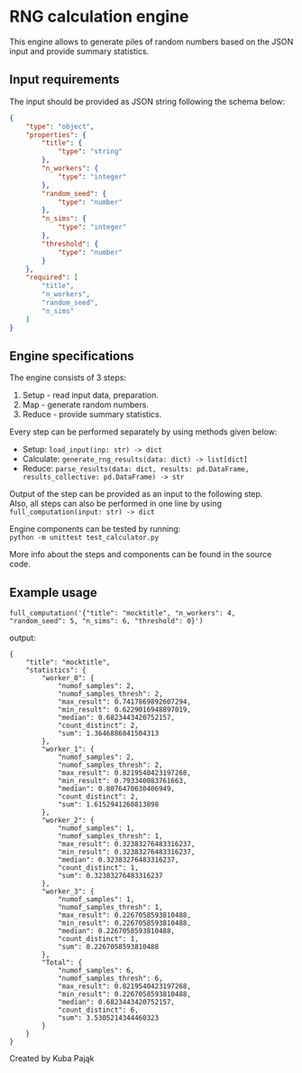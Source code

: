 # RNG calculation engine

This engine allows to generate piles of random numbers based on the JSON input and provide summary statistics.

## Input requirements
The input should be provided as JSON string following the schema below:
```json
{
    "type": "object",
    "properties": {
        "title": {
            "type": "string"
        },
        "n_workers": {
            "type": "integer"
        },
        "random_seed": {
            "type": "number"
        },
        "n_sims": {
            "type": "integer"
        },
        "threshold": {
            "type": "number"
        }
    },
    "required": [
        "title",
        "n_workers",
        "random_seed",
        "n_sims"
    ]
}
```

## Engine specifications

The engine consists of 3 steps:  
1. Setup - read input data, preparation.
2. Map - generate random numbers.
3. Reduce - provide summary statistics.

Every step can be performed separately by using methods given below:
 - Setup:  `load_input(inp: str) -> dict`
 - Calculate: `generate_rng_results(data: dict) -> list[dict]`
 - Reduce:  `parse_results(data: dict, results: pd.DataFrame, results_collective: pd.DataFrame) -> str`

 Output of the step can be provided as an input to the following step.  
 Also, all steps can also be performed in one line by using `full_computation(input: str) -> dict`

 Engine components can be tested by running:  
 `python -m unittest test_calculator.py`
 
 More info about the steps and components can be found in the source code.

 ## Example usage

`full_computation('{"title": "mocktitle", "n_workers": 4, "random_seed": 5, "n_sims": 6, "threshold": 0}')`
 
output:
```
{
    "title": "mocktitle", 
    "statistics": {
        "worker_0": {
            "numof_samples": 2,
            "numof_samples_thresh": 2, 
            "max_result": 0.7417869892607294, 
            "min_result": 0.6229016948897019, 
            "median": 0.6823443420752157, 
            "count_distinct": 2,
            "sum": 1.3646886841504313
        }, 
        "worker_1": {
            "numof_samples": 2,
            "numof_samples_thresh": 2, 
            "max_result": 0.8219540423197268, 
            "min_result": 0.793340083761663, 
            "median": 0.8076470630406949, 
            "count_distinct": 2, 
            "sum": 1.6152941260813898
        }, 
        "worker_2": {
            "numof_samples": 1, 
            "numof_samples_thresh": 1, 
            "max_result": 0.32383276483316237, 
            "min_result": 0.32383276483316237, 
            "median": 0.32383276483316237, 
            "count_distinct": 1, 
            "sum": 0.32383276483316237
        }, 
        "worker_3": {
            "numof_samples": 1,  
            "numof_samples_thresh": 1, 
            "max_result": 0.2267058593810488, 
            "min_result": 0.2267058593810488, 
            "median": 0.2267058593810488, 
            "count_distinct": 1, 
            "sum": 0.2267058593810488
        }, 
        "Total": {
            "numof_samples": 6, 
            "numof_samples_thresh": 6, 
            "max_result": 0.8219540423197268, 
            "min_result": 0.2267058593810488, 
            "median": 0.6823443420752157, 
            "count_distinct": 6, 
            "sum": 3.5305214344460323
        }
    }
}
```


 Created by Kuba Pająk